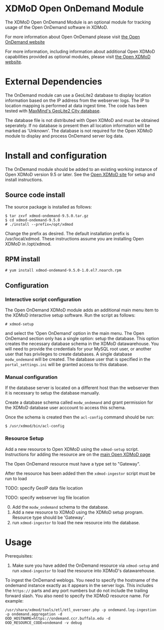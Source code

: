 # XDMoD Open OnDemand Module

The XDMoD Open OnDemand Module is an optional module for
tracking usage of the Open OnDemand software in XDMoD.

For more information about Open OnDemand please visit
[the Open OnDemand website](https://openondemand.org/)

For more information, including information about additional Open XDMoD
capabilities provided as optional modules, please visit
[the Open XDMoD website](https://open.xdmod.org).

# External Dependencies

The OnDemand module can use a GeoLite2 database to display location
information based on the IP address from the webserver logs. The IP to
location mapping is performed at data ingest time. The code has been
tested with [MaxMind's GeoLite2 City database](https://dev.maxmind.com/geoip/geoip2/geolite2/).

The database file is not distributed with Open XDMoD and must be
obtained seperately. If no database is present then all location
information will be marked as 'Unknown'. The database is not
required for the Open XDMoD module to display and process OnDemand
server log data.

# Install and configuration

The OnDemand module should be added to an existing working instance of
Open XDMoD version 9.5 or later. See the [Open XDMoD site](https://open.xdmod.org/9.5/)
for setup and install instructions.

## Source code install

The source package is installed as follows:

    $ tar zxvf xdmod-ondemand-9.5.0.tar.gz
    $ cd xdmod-ondemand-9.5.0
    # ./install --prefix=/opt/xdmod

Change the prefix as desired. The default installation prefix is /usr/local/xdmod. These instructions assume you are installing Open XDMoD in /opt/xdmod.

## RPM install

    # yum install xdmod-ondemand-9.5.0-1.0.el7.noarch.rpm

## Configuration

### Interactive script configuration

The Open OnDemand XDMoD module adds an additional main menu item to the XDMoD interactive setup software. Run the script as follows:

    # xdmod-setup

and select the ‘Open OnDemand’ option in the main menu. The Open OnDemand
section only has a single option: setup the database.  This option creates the
necessary database schema in the XDMoD
datawarehouse. You will need to provide the credentials for your MySQL root
user, or another user that has privileges to create databases. A single
database `modw_ondemand` will be created.  The database user that is
specified in the `portal_settings.ini` will be granted access to this
database.

### Manual configuration

If the database server is located on a different host than the webserver then it is necessary
to setup the database manually.

Create a database schema called `modw_ondemand` and grant permission for the XDMoD database user
acccount to access this schema.

Once the schema is created then the `acl-config` command should be run:

    $ /usr/xdmod/bin/acl-config

### Resource Setup

Add a new resource to Open XDMoD using the `xdmod-setup` script.
Instructions for adding the resource are on the [main Open XDMoD page](https://open.xdmod.org/9.5/configuration.html#resources)

The Open OnDemand resource must have a type set to "Gateway".

After the resource has been added then the `xdmod-ingestor` script must be run to load


  TODO: specify GeoIP data file location

TODO: specify webserver log file location


0) Add the `modw_ondemand` schema to the database.
1) Add a new resource to XDMoD using the XDMoD setup program. Resource type should be 'Gateway'.
2) run `xdmod-ingestor` to load the new resource into the database.

# Usage

Prerequisites:
1) Make sure you have added the OnDemand resource via `xdmod-setup` and run `xdmod-ingestor` to load the resource
   into XDMoD's datawarehouse.

To ingest the OnDemand weblogs. You need to specify the hostname of the ondemand instance exactly
as it appears in the server logs. This includes the `https://` parts and any port numbers but
do not include the trailing forward slash. You also need to specify the XDMoD resource name.
For example:

    /usr/share/xdmod/tools/etl/etl_overseer.php -p ondemand.log-ingestion -p ondemand.aggregation -d OOD_HOSTNAME=https://ondemand.ccr.buffalo.edu -d OOD_RESOURCE_CODE=ondemand -v debug
